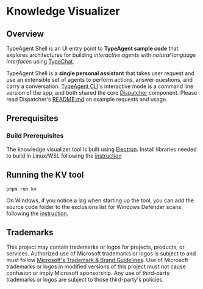 # Knowledge Visualizer

## Overview

TypeAgent Shell is an UI entry point to **TypeAgent sample code** that explores architectures for building _interactive agents_ with _natural language interfaces_ using [TypeChat](https://github.com/microsoft/typechat).

TypeAgent Shell is a **single personal assistant** that takes user request and use an extensible set of agents to perform actions, answer questions, and carry a conversation. [TypeAgent CLI](../cli/)'s interactive mode is a command line version of the app, and both shared the core [Dispatcher](../dispatcher/) component. Please read Dispatcher's [README.md](../dispatcher/README.md) on example requests and usage.

## Prerequisites

### Build Prerequisites

The knowledge visualizer tool is built using [Electron](https://www.electronjs.org). Install libraries needed to build in Linux/WSL following the [instruction](https://www.electronjs.org/docs/latest/development/build-instructions-linux)

## Running the KV tool

```kv
pnpm run kv
```

On Windows, if you notice a lag when starting up the tool, you can add the source code folder to the exclusions list for Windows Defender scans following the [instruction](https://support.microsoft.com/en-us/windows/add-an-exclusion-to-windows-security-811816c0-4dfd-af4a-47e4-c301afe13b26).

## Trademarks

This project may contain trademarks or logos for projects, products, or services. Authorized use of Microsoft
trademarks or logos is subject to and must follow
[Microsoft's Trademark & Brand Guidelines](https://www.microsoft.com/en-us/legal/intellectualproperty/trademarks/usage/general).
Use of Microsoft trademarks or logos in modified versions of this project must not cause confusion or imply Microsoft sponsorship.
Any use of third-party trademarks or logos are subject to those third-party's policies.
